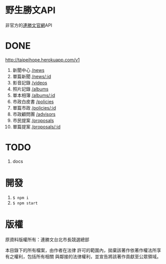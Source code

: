 # 野生勝文API

非官方的[連勝文官網](http://taipeihope.tw/)API

# DONE

http://taipeihope.herokuapp.com/v1

1. 新聞中心 [/news](http://taipeihope.herokuapp.com/v1/news)
2. 單篇新聞 [/news/:id](http://taipeihope.herokuapp.com/v1/news/59)
3. 影音記錄 [/videos](http://taipeihope.herokuapp.com/v1/videos)
4. 照片記錄 [/albums](http://taipeihope.herokuapp.com/v1/albums)
5. 單本相簿 [/albums/:id](http://taipeihope.herokuapp.com/v1/albums/set72157646850190108)
6. 市政白皮書 [/policies](http://taipeihope.herokuapp.com/v1/policies)
7. 單篇市政 [/policies/:id](http://taipeihope.herokuapp.com/v1/policies/286)
8. 市政顧問團 [/advisors](http://taipeihope.herokuapp.com/v1/advisors)
9. 市民提案 [/proposals](http://taipeihope.herokuapp.com/v1/proposals)
10. 單篇提案 [/proposals/:id](http://taipeihope.herokuapp.com/v1/proposals/106)

# TODO
1. docs

# 開發

1. `$ npm i`
2. `$ npm start`

# 版權

原資料版權所有：連勝文台北市長競選總部

本目錄下的所有檔案，由作者在法律 許可的範圍內，拋棄該著作依著作權法所享有之權利，包括所有相關 與鄰接的法律權利，並宣告將該著作貢獻至公眾領域。
